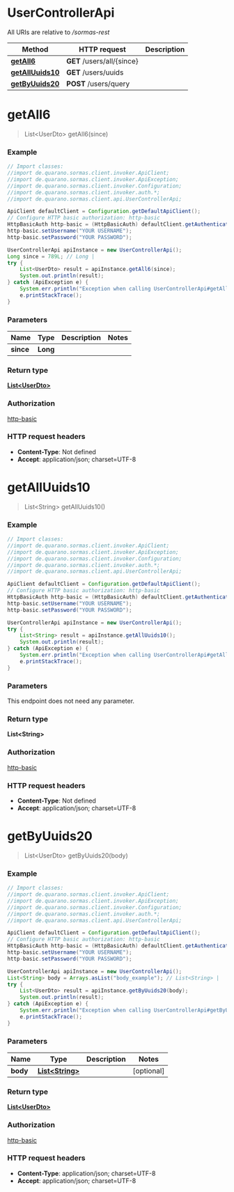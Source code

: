 # UserControllerApi

All URIs are relative to _/sormas-rest_

| Method                                                  | HTTP request               | Description |
| ------------------------------------------------------- | -------------------------- | ----------- |
| [**getAll6**](UserControllerApi.md#getAll6)             | **GET** /users/all/{since} |
| [**getAllUuids10**](UserControllerApi.md#getAllUuids10) | **GET** /users/uuids       |
| [**getByUuids20**](UserControllerApi.md#getByUuids20)   | **POST** /users/query      |

<a name="getAll6"></a>

# **getAll6**

> List&lt;UserDto&gt; getAll6(since)

### Example

```java
// Import classes:
//import de.quarano.sormas.client.invoker.ApiClient;
//import de.quarano.sormas.client.invoker.ApiException;
//import de.quarano.sormas.client.invoker.Configuration;
//import de.quarano.sormas.client.invoker.auth.*;
//import de.quarano.sormas.client.api.UserControllerApi;

ApiClient defaultClient = Configuration.getDefaultApiClient();
// Configure HTTP basic authorization: http-basic
HttpBasicAuth http-basic = (HttpBasicAuth) defaultClient.getAuthentication("http-basic");
http-basic.setUsername("YOUR USERNAME");
http-basic.setPassword("YOUR PASSWORD");

UserControllerApi apiInstance = new UserControllerApi();
Long since = 789L; // Long |
try {
    List<UserDto> result = apiInstance.getAll6(since);
    System.out.println(result);
} catch (ApiException e) {
    System.err.println("Exception when calling UserControllerApi#getAll6");
    e.printStackTrace();
}
```

### Parameters

| Name      | Type     | Description | Notes |
| --------- | -------- | ----------- | ----- |
| **since** | **Long** |             |

### Return type

[**List&lt;UserDto&gt;**](UserDto.md)

### Authorization

[http-basic](../README.md#http-basic)

### HTTP request headers

- **Content-Type**: Not defined
- **Accept**: application/json; charset=UTF-8

<a name="getAllUuids10"></a>

# **getAllUuids10**

> List&lt;String&gt; getAllUuids10()

### Example

```java
// Import classes:
//import de.quarano.sormas.client.invoker.ApiClient;
//import de.quarano.sormas.client.invoker.ApiException;
//import de.quarano.sormas.client.invoker.Configuration;
//import de.quarano.sormas.client.invoker.auth.*;
//import de.quarano.sormas.client.api.UserControllerApi;

ApiClient defaultClient = Configuration.getDefaultApiClient();
// Configure HTTP basic authorization: http-basic
HttpBasicAuth http-basic = (HttpBasicAuth) defaultClient.getAuthentication("http-basic");
http-basic.setUsername("YOUR USERNAME");
http-basic.setPassword("YOUR PASSWORD");

UserControllerApi apiInstance = new UserControllerApi();
try {
    List<String> result = apiInstance.getAllUuids10();
    System.out.println(result);
} catch (ApiException e) {
    System.err.println("Exception when calling UserControllerApi#getAllUuids10");
    e.printStackTrace();
}
```

### Parameters

This endpoint does not need any parameter.

### Return type

**List&lt;String&gt;**

### Authorization

[http-basic](../README.md#http-basic)

### HTTP request headers

- **Content-Type**: Not defined
- **Accept**: application/json; charset=UTF-8

<a name="getByUuids20"></a>

# **getByUuids20**

> List&lt;UserDto&gt; getByUuids20(body)

### Example

```java
// Import classes:
//import de.quarano.sormas.client.invoker.ApiClient;
//import de.quarano.sormas.client.invoker.ApiException;
//import de.quarano.sormas.client.invoker.Configuration;
//import de.quarano.sormas.client.invoker.auth.*;
//import de.quarano.sormas.client.api.UserControllerApi;

ApiClient defaultClient = Configuration.getDefaultApiClient();
// Configure HTTP basic authorization: http-basic
HttpBasicAuth http-basic = (HttpBasicAuth) defaultClient.getAuthentication("http-basic");
http-basic.setUsername("YOUR USERNAME");
http-basic.setPassword("YOUR PASSWORD");

UserControllerApi apiInstance = new UserControllerApi();
List<String> body = Arrays.asList("body_example"); // List<String> |
try {
    List<UserDto> result = apiInstance.getByUuids20(body);
    System.out.println(result);
} catch (ApiException e) {
    System.err.println("Exception when calling UserControllerApi#getByUuids20");
    e.printStackTrace();
}
```

### Parameters

| Name     | Type                                | Description | Notes      |
| -------- | ----------------------------------- | ----------- | ---------- |
| **body** | [**List&lt;String&gt;**](String.md) |             | [optional] |

### Return type

[**List&lt;UserDto&gt;**](UserDto.md)

### Authorization

[http-basic](../README.md#http-basic)

### HTTP request headers

- **Content-Type**: application/json; charset=UTF-8
- **Accept**: application/json; charset=UTF-8
